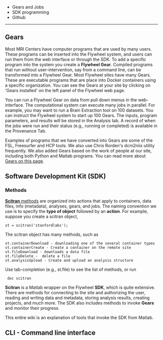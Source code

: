 * Gears and Jobs
* SDK programming
* Github

***
## Gears
Most MRI Centers have computer programs that are used by many users.  These programs can be inserted into the Flywheel system, and users can run them from the web interface or through the SDK. To add a specific program into the system you create a **Flywheel Gear**. Compiled programs that run without user-intervention, say from a command line, can be transformed into a Flywheel Gear.  Most Flywheel sites have many Gears. These are executable programs that are place into Docker containers using a specific organization. You can see the Gears at your site by clicking on 'Gears installed' on the left panel of the Flywheel web page.

You can run a Flywheel Gear on data from pull down menus in the web-interface.  The computational system can execute many jobs in parallel. For example, you may want to run a Brain Extraction tool on 100 datasets.  You can instruct the Flywheel system to start up 100 Gears.  The inputs, program parameters, and results will be stored in the Analysis tab.  A record of when the jobs were run and their status (e.g., running or completed) is available in the Provenance Tab.

Examples of programs that we have converted into Gears are some of the FSL, Freesurfer and HCP tools.  We also use Chris Rorden's dcm2niix utility frequently.  We also added Gears based on the work of people at our site, including both Python and Matlab programs. You can read more about [Gears on this page](Gears).

## Software Development Kit (SDK)
### Methods

[**Scitran** methods](https://github.com/vistalab/scitran/wiki/scitran-methods) are organized into actions that apply to containers, data files, info (metadata), analyses, gears, and jobs. The naming convention we use is to specify the **type of object** followed by an **action**.  For example, suppose you create a scitran object, 

    st = scitran('stanfordlabs');

The scitran object has many methods, such as
```
st.containerDownload - downloading one of the several container types
st.containerCreate - Create a container on the remote site
st.fileDownload - downloads a data file
st.fileDelete -  delete a file
st.analysisUpload - Create and upload an analysis structure
```
Use tab-completion (e.g., st.file<Tab>) to see the list of methods, or run

     doc scitran

**Scitran** is a Matlab wrapper on the Flywheel **SDK**, which is quite extensive.  There are methods for connecting to the site and authorizing the user, reading and writing data and metadata, storing analysis results, creating projects, and much more. The SDK also includes methods to invoke **Gears** and monitor their progress. 

This entire wiki is an explanation of tools that invoke the SDK from Matlab.

## CLI - Command line interface


